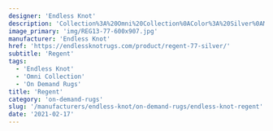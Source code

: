 ```yaml
---
designer: 'Endless Knot'
description: 'Collection%3A%20Omni%20Collection%0AColor%3A%20Silver%0AMaterial%3A%20100%25%20PolyesterPile%3A%201.5%22Width%3A%2013%272%22Style%3A%20Shag%2C%20Solid'
image_primary: 'img/REG13-77-600x907.jpg'
manufacturer: 'Endless Knot'
href: 'https://endlessknotrugs.com/product/regent-77-silver/'
subtitle: 'Regent'
tags:
  - 'Endless Knot'
  - 'Omni Collection'
  - 'On Demand Rugs'
title: 'Regent'
category: 'on-demand-rugs'
slug: '/manufacturers/endless-knot/on-demand-rugs/endless-knot-regent'
date: '2021-02-17'
---
```

